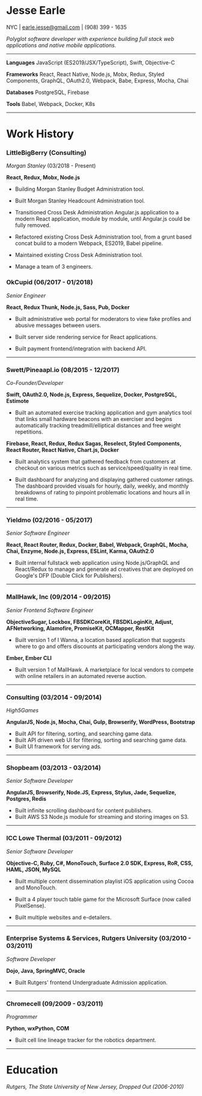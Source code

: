 # Jesse Earle

NYC | earle.jesse@gmail.com | (908) 399 - 1635

_Polyglot software developer with experience building full stack web applications and native mobile applications._

---

**Languages** JavaScript (ES2019/JSX/TypeScript), Swift, Objective-C

**Frameworks** React, React Native, Node.js, Mobx, Redux, Styled Components, GraphQL, OAuth2.0, Webpack, Babe, Express, Mocha, Chai

**Databases** PostgreSQL, Firebase

**Tools** Babel, Webpack, Docker, K8s

---

# Work History

### LittleBigBerry (Consulting)

_Morgan Stanley_ (03/2018 - Present)

**React, Redux, Mobx, Node.js**

- Building Morgan Stanley Budget Administration tool.

- Built Morgan Stanley Headcount Administration tool.

- Transitioned Cross Desk Administration Angular.js application to a modern React application, module by module, until Angular.js could be fully removed.

- Refactored existing Cross Desk Administration tool, from a grunt based concat build to a modern Webpack, ES2019, Babel pipeline.

- Maintained existing Cross Desk Administration tool.

- Manage a team of 3 engineers.

### OkCupid (06/2017 - 01/2018)

_Senior Engineer_

**React, Redux Thunk, Node.js, Sass, Pub, Docker**

- Built administrative web portal for moderators to view fake profiles and abusive messages between users.

- Built server side rendering service for React applications.

- Built payment frontend/integration with backend API.

---

### Swett/Pineaapl.io (08/2015 - 12/2017)

_Co-Founder/Developer_

**Swift, OAuth2.0, Node.js, Express, Sequelize, Docker, PostgreSQL, Estimote**

- Built an automated exercise tracking application and gym analytics tool that links small hardware beacons with an exerciser and begins automatically tracking treadmill/elliptical distances and free weight repetitions.

**Firebase, React, Redux, Redux Sagas, Reselect, Styled Components, React Router, React Native, Chart.js, Docker**

- Built analytics system that gathered feedback from customers at checkout on various metrics such as service/speed/quality in real time.

- Built dashboard for analyzing and displaying gathered customer ratings. The dashboard provided visuals for hourly, daily, weekly, and monthly breakdowns of rating to pinpoint problematic locations and hours all in real time.

---

### Yieldmo (02/2016 - 05/2017)

_Senior Software Engineer_

**React, React Router, Redux, Docker, Babel, Webpack, GraphQL, Mocha, Chai, Enzyme, Node.js, Express, ESLint, Karma, OAuth2.0**

- Built internal fullstack web application using Node.js/GraphQL and React/Redux to manage and generate ad creatives that are deployed on Google's DFP (Double Click for Publishers).

---

### MallHawk, Inc (09/2014 - 09/2015)

_Senior Frontend Software Engineer_

**ObjectiveSugar, Lockbox, FBSDKCoreKit, FBSDKLoginKit, Adjust, AFNetworking, Alamofire, PromiseKit, OCMapper, RestKit**

- Built version 1 of I Wanna, a location based application that suggests where to go and offers discounts at participating vendors along the way.

**Ember, Ember CLI**

- Built version 1 of MallHawk. A marketplace for local vendors to compete with online retailers in an automated reverse auction.

---

### Consulting (03/2014 - 09/2014)

_High5Games_

**AngularJS, Node.js, Mocha, Chai, Gulp, Browserify, WordPress, Bootstrap**

- Built API for filtering, sorting, and searching game data.
- Built API driven web UI for filtering, sorting and searching game data.
- Built UI framework for serving ads.

---

### Shopbeam (03/2013 - 03/2014)

_Senior Software Developer_

**AngularJS, Browserify, Node.JS, Express, Stylus, Jade, Sequelize, Postgres, Redis**

- Built infinite scrolling dashboard for content publishers.
- Built AWS S3 Node.js module for streaming and storing images on S3.

---

### ICC Lowe Thermal (03/2011 - 09/2012)

_Senior Software Developer_

**Objective-C, Ruby, C#, MonoTouch, Surface 2.0 SDK, Express, RoR, CSS, HAML, JSON, MySQL**

- Built multiple content dissemination playlist iOS application using Cocoa and MonoTouch.

- Built a 4 player touch table game for the Microsoft Surface (now called PixelSense).

- Built multiple websites and e-detailers.

---

### Enterprise Systems & Services, Rutgers University (03/2010 - 03/2011)

_Software Developer_

**Dojo, Java, SpringMVC, Oracle**

- Built Rutgers' frontend Undergraduate Admission application.

---

### Chromecell (09/2009 - 03/2011)

_Programmer_

**Python, wxPython, COM**

- Built cell line lineage tracker for the robotics department.

---

# Education

_Rutgers, The State University of New Jersey, Dropped Out (2006-2010)_
